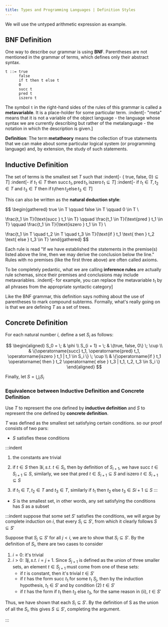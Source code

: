 ```yaml
---
title: Types and Programming Languages | Definition Styles
---
```


We will use the untyped arithmetic expression as example.

## BNF Definition

One way to describe our grammar is using **BNF**. Parentheses are not mentioned in the grammar of terms, which defines only their abstract syntax.

```
t ::= true
      false
      if t then t else t
      0
      succ t
      pred t
      iszero t
```

The symbol `t` in the right-hand sides of the rules of this grammar is called a **metavariable**. It is a place-holder for some particular term.
:indent[- "meta" means that it is not a variable of the object language - the language whose syntax we are currently describing but rather of the metalanguage - the notation in which the description is given.]

**Definition**: The term **metatheory** means the collection of true statements that we can make about some particular logical system (or programming language) and, by extension, the study of such statements.

## Inductive Definition

The set of terms is the smallest set $T$ such that
:indent[- $\{$ true, false, 0$\} \subseteq T$]
:indent[- if $t_1 \in T$ then $\operatorname{succ } t_1, \operatorname{pred } t_1, \operatorname{iszero } t_1 \subseteq T$]
:indent[- if $t_1 \in T, t_2 \in T$ and $t_3 \in T$ then $\operatorname{if } t_1 \operatorname{ then } t_2 \operatorname{ else } t_3 \in T$]

This can also be written as the **natural deduction style**:

$$
\begin{gathered}
true \in T \qquad
false \in T \qquad
0 \in T \\

\frac{t_1 \in T}{\text{succ } t_1 \in T} \qquad
\frac{t_1 \in T}{\text{pred } t_1 \in T} \qquad
\frac{t_1 \in T}{\text{iszero } t_1 \in T} \\

\frac{t_1 \in T \quad t_2 \in T \quad t_3 \in T}{\text{if } t_1 \text{ then } t_2 \text{ else } t_3 \in T}
\end{gathered}
$$

Each rule is read "If we have established the statements in the premise(s) listed above the line, then we may derive the conclusion below the line."\
Rules with no premises (like the first three above) are often called axioms. 

To be completely pedantic, what we are calling **inference rules** are actually rule schemas, since their premises and conclusions may include metavariables.
:indent[- for example, you can replace the metavariable $t_1$ by all phrases from the appropriate syntactic category]

Like the BNF grammar, this definition says nothing about the use of parentheses to mark compound subterms. Formally, what's really going on is that we are defining $T$ as a set of trees.


## Concrete Definition

For each natural number $i$, define a set $S_i$ as follows:

$$
\begin{aligned}
S_0 = \;       & \phi \\
S_{i + 1} = \; & \{true, false, 0\} \; \cup \\
               & \{\operatorname{succ} t_1, \operatorname{pred} t_1, \operatorname{iszero } t_1 | t_1 \in S_i \} \; \cup \\
               & \{\operatorname{if } t_1 \operatorname{ then } t_2 \operatorname{ else } t_3 | t_1, t_2, t_3 \in S_i \}
\end{aligned}
$$


Finally, let $S=\bigcup_{i} S_{i}$


### Equivalence between Inductive Definition and Concrete Definition

Use $T$ to represent the one defined by **inductive definition** and $S$ to represent the one defined by **concrete definition**.

$T$ was defined as the smallest set satisfying certain conditions. so our proof consists of two pars:

- $S$ satisfies these conditions

:::indent

1. the constants are trivial

2. if $t \in S$ then $\exists i, s.t.\ t \in S_i$, then by definition of $S_{i+1}$, we have $\text{succ } t \in S_{i + 1} \subseteq S$, similarly, we see that $\text{pred } t \in S_{i + 1} \subseteq S$ and $\text{iszero } t \in S_{i + 1} \subseteq S$

3. if $t_1 \in T, t_2 \in T$ and $t_3 \in T$, similarly $\text{if } t_1 \text{ then } t_2 \text{ else } t_3 \in S{i+1} \subseteq S$
:::

- $S$ is the smallest set, in other words, any set satisfying the conditions has $S$ as a subset

:::indent
suppose that some set $S'$ satisfies the conditions, we will argue by complete induction on $i$, that every $S_i \subseteq S'$, from which it clearly follows $S \subseteq S'$

Suppose that $S_{j} \subseteq S'$ for all $j \lt i$, we are to show that $S_i \subseteq S'$. By the definition of $S_i$, there are two cases to consider

1. $i = 0$: it's trivial
2. $i > 0$: $\exists j, s.t.\ i = j + 1$. Since $S_{j + 1}$ is defined as the union of three smaller sets, an element $t \in S_{j + 1}$ must come from one of these sets:
    - if $t$ is constant, then it's trivial $t \in S'$
    - if $t$ has the form $\text{succ } t_1$ for some $t_1 \ S_j$, then by the induction hypothesis, $t_1 \in S'$ and by condition (2) $t \in S'$
    - if $t$ has the form $\text{if } t_1 \text{ then } t_2 \text{ else } t_3$, for the same reason in (ii), $t \in S'$

Thus, we have shown that each $S_i \subseteq S'$. By the definition of S as the union of all the $S_i$, this gives $S \subseteq S'$, completing the argument.

:::
